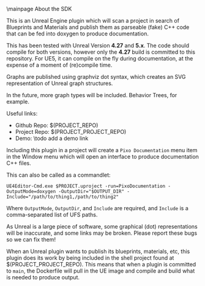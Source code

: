\mainpage About the SDK

This is an Unreal Engine plugin which will scan a project in search of Blueprints and Materials and publish them as parseable (fake) C++ code that can be fed into doxygen to produce documentation.

This has been tested with Unreal Version **4.27** and **5.x**.  The code should compile for both versions, however only the **4.27** build is committed to this repository.  For UE5, it can compile on the fly during documentation, at the expense of a moment of (re)compile time.

Graphs are published using graphviz dot syntax, which creates an SVG representation of Unreal graph structures.

In the future, more graph types will be included.  Behavior Trees, for example.

Useful links:

 - Github Repo: $(PROJECT_REPO)
 - Project Repo: $(PROJECT_PROJECT_REPO)
 - Demo: \todo add a demo link

Including this plugin in a project will create a `Pixo Documentation` menu item in the Window menu which will open an interface to produce documentation C++ files.

This can also be called as a commandlet:

`UE4Editor-Cmd.exe $PROJECT.uproject -run=PixoDocumentation -OutputMode=doxygen -OutputDir="$OUTPUT_DIR" -Include="/path/to/thing1,/path/to/thing2"`

Where `OutputMode`, `OutputDir`, and `Include` are required, and `Include` is a comma-separated list of UFS paths.

As Unreal is a large piece of software, some graphical (dot) representations will be inaccurate, and some links may be broken.  Please report these bugs so we can fix them!

When an Unreal plugin wants to publish its blueprints, materials, etc, this plugin does its work by being included in the shell project found at $(PROJECT_PROJECT_REPO).  This means that when a plugin is committed to `main`, the Dockerfile will pull in the UE image and compile and build what is needed to produce output.


